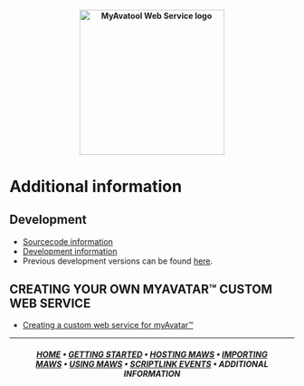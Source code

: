 ﻿<!-- 220328.094653 -->

<h4 align="center">

  <img src="../resource/image/logo/MAWS-logo-512x350.png" alt="MyAvatool Web Service logo" width="256">

</h4>

# Additional information

## Development
* [Sourcecode information](../../src/Resources/Dev/sourcecode-information.md)
* [Development information](../../src/Resources/Dev/development-information.md)
* Previous development versions can be found [here](../../dev/).

## CREATING YOUR OWN MYAVATAR™ CUSTOM WEB SERVICE
* [Creating a custom web service for myAvatar™](manual-custom-myavatar-web-services.md)

***

<h5 align="center">

  [HOME](manual.md)&nbsp;&bull;&nbsp;[GETTING STARTED](manual-getting-started.md)&nbsp;&bull;&nbsp;[HOSTING MAWS](manual-hosting-maws.md)&nbsp;&bull;&nbsp;[IMPORTING MAWS](manual-importing-maws.md)&nbsp;&bull;&nbsp;[USING MAWS](manual-using-maws.md)&nbsp;&bull;&nbsp;[SCRIPTLINK EVENTS](manual-scriptlink-events.md)&nbsp;&bull;&nbsp;ADDITIONAL INFORMATION

</h5>
